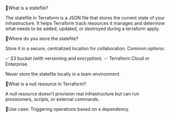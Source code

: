 📍What is a statefile?

The statefile in Terraform is a JSON file that stores the current state of your infrastructure. It helps Terraform track resources it manages and determine what needs to be added, updated, or destroyed during a terraform apply.

📍Where do you store the statefile?

Store it in a secure, centralized location for collaboration. Common options:

✅ S3 bucket (with versioning and encryption).
✅ Terraform Cloud or Enterprise.

Never store the statefile locally in a team environment.

📍What is a null resource in Terraform?

A null resource doesn’t provision real infrastructure but can run provisioners, scripts, or external commands.

🔹Use case: Triggering operations based on a dependency.